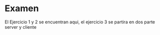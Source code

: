 # Examen
 El Ejercicio 1 y 2 se encuentran aqui,
 el ejercicio 3 se partira en dos parte
 server y cliente